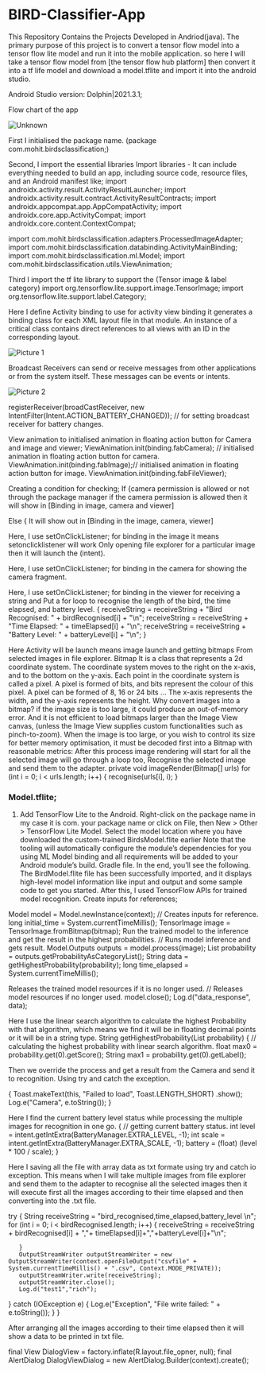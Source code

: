 # BIRD-Classifier-App

This Repository Contains the Projects Developed in Andriod(java).
The primary purpose of this project is to convert a tensor flow model into a tensor flow lite model and run it into the mobile application.
so here I will take a tensor flow model from [the tensor flow hub platform] then convert it into a tf life model and download a model.tflite and import it into the android studio.

Android Studio version: Dolphin|2021.3.1;

Flow chart of the app

![Unknown](https://user-images.githubusercontent.com/85448730/208182382-7f77a356-25cc-4fe2-b03c-2310ffccdb37.png)

First I initialised the package name.
(package com.mohit.birdsclassification;) 

Second, I import the essential libraries Import libraries - It can include everything needed to build an app, including source code, resource files, and an Android manifest  like;
import androidx.activity.result.ActivityResultLauncher;
import androidx.activity.result.contract.ActivityResultContracts;
import androidx.appcompat.app.AppCompatActivity;
import androidx.core.app.ActivityCompat;
import androidx.core.content.ContextCompat;

import com.mohit.birdsclassification.adapters.ProcessedImageAdapter;
import com.mohit.birdsclassification.databinding.ActivityMainBinding;
import com.mohit.birdsclassification.ml.Model;
import com.mohit.birdsclassification.utils.ViewAnimation;


Third I import the tf lite library to support the (Tensor image & label category)
import org.tensorflow.lite.support.image.TensorImage;
import org.tensorflow.lite.support.label.Category;


Here I define Activity binding to use for activity view binding it generates a binding class for each XML layout file in that module. An instance of a critical class contains direct references to all views with an ID in the corresponding layout.

![Picture 1](https://user-images.githubusercontent.com/85448730/208182882-64c4163d-66e5-4f86-b3dd-909a7e6aac51.png)

Broadcast Receivers can send or receive messages from other applications or from the system itself. These messages can be events or intents.


![Picture 2](https://user-images.githubusercontent.com/85448730/208183134-b01b32c7-b861-4b16-b10b-9508af5467ea.png)


registerReceiver(broadCastReceiver, new IntentFilter(Intent.ACTION_BATTERY_CHANGED));  // for setting broadcast receiver for battery changes.

View animation to initialised animation in floating action button for 
Camera and image and viewer;
ViewAnimation.init(binding.fabCamera); // initialised animation in floating action button for camera.
ViewAnimation.init(binding.fabImage);// initialised animation in floating action button for image.
ViewAnimation.init(binding.fabFileViewer);

Creating a condition for checking;
If 
{camera permission is allowed or not through the package manager if the camera permission is allowed then it will show in [Binding in image, camera and viewer]

Else 
{
It will show out in [Binding in the image, camera, viewer]

Here, I use  setOnClickListener;
for binding in the image it means setonclicklistener will work 
Only opening file explorer for a particular image then it will launch the (intent).

Here, I use  setOnClickListener;
for binding in the camera for showing the camera fragment.

Here, I use  setOnClickListener;
for binding in the viewer for receiving a string and 
Put a for loop to recognise the length of the bird, the time elapsed, and battery level.
{
   receiveString = receiveString + "Bird Recognised: " + birdRecognised[i] + "\n";
   receiveString = receiveString + "Time Elapsed: " + timeElapsed[i] + "\n";
   receiveString = receiveString + "Battery Level: " + batteryLevel[i] + "\n";
}


  Here Activity will be launch means image launch and getting bitmaps 
From selected images in file explorer.
Bitmap
It is a class that represents a 2d coordinate system. The coordinate system moves to the right on the x-axis, and to the bottom on the y-axis. Each point in the coordinate system is called a pixel. A pixel is formed of bits, and bits represent the colour of this pixel. A pixel can be formed of 8, 16 or 24 bits ... The x-axis represents the width, and the y-axis represents the height.
Why convert images into a bitmap?
if the image size is too large, it could produce an out-of-memory error. And it is not efficient to load bitmaps larger than the Image View canvas, (unless the Image View supplies custom functionalities such as pinch-to-zoom).
When the image is too large, or you wish to control its size for better memory optimisation, it must be decoded first into a Bitmap with reasonable metrics:
After this process image rendering will start for all the selected image will go through a loop too, Recognise the selected image and send them to the adapter.
private void imageRender(Bitmap[] urls)
for (int i = 0; i < urls.length; i++) {
   recognise(urls[i], i);
}

### Model.tflite;
1. Add TensorFlow Lite to the Android.
Right-click on the package name in my case it is com. your package name or click on File, then New > Other > TensorFlow Lite Model. Select the model location where you have downloaded the custom-trained BirdsModel.flite earlier
Note that the tooling will automatically configure the module’s dependencies for you using ML Model binding and all requirements will be added to your Android module’s build. Gradle file.
 In the end, you’ll see the following. The BirdModel.flite file has been successfully imported, and it displays high-level model information like input and output and some sample code to get you started.
After this, I used TensorFlow APIs for trained model recognition.
Create inputs for references;

Model model = Model.newInstance(context);
// Creates inputs for reference.
long initial_time = System.currentTimeMillis();
TensorImage image = TensorImage.fromBitmap(bitmap);
Run the trained model to the inference and get the result in the highest probabilities.
// Runs model inference and gets result.
Model.Outputs outputs = model.process(image);
List<Category> probability = outputs.getProbabilityAsCategoryList();
String data = getHighestProbability(probability);
long time_elapsed = System.currentTimeMillis();

Releases the trained model resources if it is no longer used.
// Releases model resources if no longer used.
model.close();
Log.d("data_response", data);


Here I use the linear search algorithm to calculate the highest 
Probability with that algorithm, which means we find it will be in floating decimal points or it will be in a string type.
 String getHighestProbability(List<Category> probability) { // calculating the highest probability with linear search algorithm.
   float max0 = probability.get(0).getScore();
   String max1 = probability.get(0).getLabel();

Then we override the process and get a result from the 
Camera and send it to recognition.
Using try and catch the exception.

{
   Toast.makeText(this, "Failed to load", Toast.LENGTH_SHORT)
           .show();
   Log.e("Camera", e.toString());
}

Here I find the current battery level status while processing the multiple images for recognition in one go.
{ // getting current battery status.
   int level = intent.getIntExtra(BatteryManager.EXTRA_LEVEL, -1);
   int scale = intent.getIntExtra(BatteryManager.EXTRA_SCALE, -1);
   battery = (float) (level * 100 / scale);
}

Here I saving all the file with array data as txt formate using try and catch io exception.
This means when I will take multiple images from file explorer and send them to the adapter to recognise all the selected images then it will execute first all the images according to their time elapsed and then converting into the .txt file.

try {
       String receiveString = "bird_recognised,time_elapsed,battery_level \n";
       for (int i = 0; i < birdRecognised.length; i++) {
           receiveString = receiveString + birdRecognised[i] + ","+ timeElapsed[i]+","+batteryLevel[i]+"\n";

       }
       OutputStreamWriter outputStreamWriter = new OutputStreamWriter(context.openFileOutput("csvfile" + System.currentTimeMillis() + ".csv", Context.MODE_PRIVATE));
       outputStreamWriter.write(receiveString);
       outputStreamWriter.close();
       Log.d("test1","rich");

   } catch (IOException e) {
       Log.e("Exception", "File write failed: " + e.toString());
   }
}


After arranging all the images according to their time elapsed then it will show a data to be printed in txt file.

final View DialogView = factory.inflate(R.layout.file_opner, null);
final AlertDialog DialogViewDialog = new AlertDialog.Builder(context).create();

